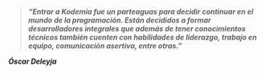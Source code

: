 > ***“Entrar a Kodemia fue un parteaguas para decidir continuar en el mundo de la programación. Están decididos a formar desarrolladores integrales que además de tener conocimientos técnicos también cuenten con habilidades de liderazgo, trabajo en equipo, comunicación asertiva, entre otras.”***


***Óscar Deleyja***
